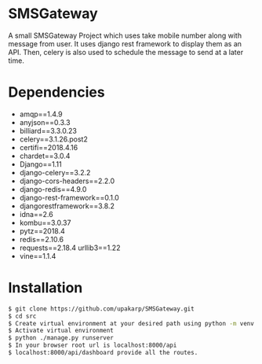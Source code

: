 # SMSGateway

A small SMSGateway Project which uses take mobile number along with message from user. It uses django rest framework to display them as an API. Then, celery is also used to schedule the message to send at a later time. 

# Dependencies

- amqp==1.4.9
- anyjson==0.3.3
- billiard==3.3.0.23
- celery==3.1.26.post2
- certifi==2018.4.16
- chardet==3.0.4
- Django==1.11
- django-celery==3.2.2
- django-cors-headers==2.2.0
- django-redis==4.9.0
- django-rest-framework==0.1.0
- djangorestframework==3.8.2
- idna==2.6
- kombu==3.0.37
- pytz==2018.4
- redis==2.10.6
- requests==2.18.4
urllib3==1.22
- vine==1.1.4

# Installation
```sh
$ git clone https://github.com/upakarp/SMSGateway.git
$ cd src
$ Create virtual environment at your desired path using python -m venv env_name
$ Activate virtual environment
$ python ./manage.py runserver
$ In your browser root url is localhost:8000/api
$ localhost:8000/api/dashboard provide all the routes.
```
